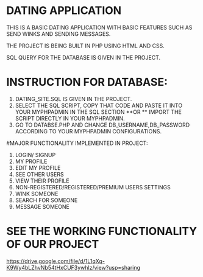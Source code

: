 # DATING APPLICATION

THIS IS A BASIC DATING APPLICATION WITH BASIC FEATURES SUCH AS SEND WINKS AND SENDING MESSAGES.

THE PROJECT IS BEING BUILT IN PHP USING HTML AND CSS.


SQL QUERY FOR THE DATABASE IS GIVEN IN THE PROJECT. 

# INSTRUCTION FOR DATABASE:

1) DATING_SITE.SQL IS GIVEN IN THE PROJECT.
2) SELECT THE SQL SCRIPT, COPY THAT CODE AND PASTE IT INTO YOUR MYPHPADMIN IN THE SQL SECTION **OR ** IMPORT THE SCRIPT DIRECTLY IN YOUR MYPHPADMIN.
3) GO TO DATABSE.PHP AND CHANGE DB_USERNAME,DB_PASSWORD ACCORDING TO YOUR MYPHPADMIN CONFIGURATIONS.

        
#MAJOR FUNCTIONALITY IMPLEMENTED IN PROJECT:
1) LOGIN/ SIGNUP
2) MY PROFILE
3) EDIT MY PROFILE
3) SEE OTHER USERS
4) VIEW THEIR PROFILE
5) NON-REGISTERED/REGISTERED/PREMIUM USERS SETTINGS
6) WINK SOMEONE
7) SEARCH FOR SOMEONE
8) MESSAGE SOMEONE



# SEE THE WORKING FUNCTIONALITY OF OUR PROJECT

https://drive.google.com/file/d/1L1qXq-K9Wy4bLZhvNb54tHxCUF3ywhlz/view?usp=sharing
